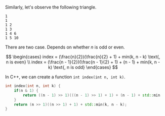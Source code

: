Similarly, let's observe the following triangle.

```
1
1
1 2
1 3
1 4 6
1 5 10
```

There are two case. Depends on whether $n$ is odd or even.


$$
\begin{cases}
index = (\frac{n}{2})(\frac{n}{2} + 1) + min(k, n - k) \text{, n is even} \\
index = (\frac{n - 1}{2})(\frac{n - 1}{2} + 1) + (n - 1) + min(k, n - k) \text{, n is odd}
\end{cases}
$$

In C++, we can create a function `int index(int n, int k)`.

```cpp
int index(int n, int k) {
    if(n & 1) {
        return ((n - 1) >> 1)(((n - 1) >> 1) + 1) + (n - 1) + std::min(k, n - k);
    }
    return (n >> 1)((n >> 1) + 1) + std::min(k, n - k);
}
```